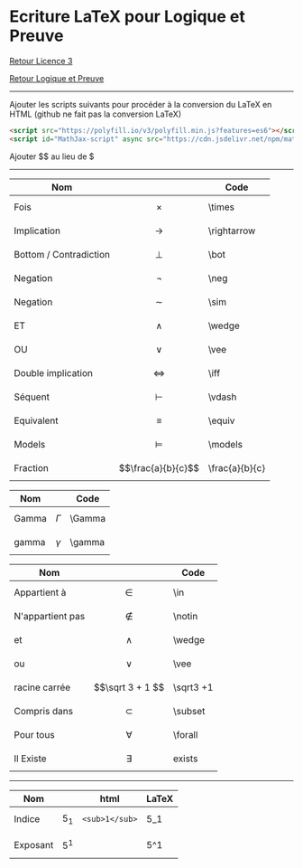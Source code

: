 # Ecriture LaTeX pour Logique et Preuve

[Retour Licence 3](https://mcheungsen.github.io/cours/ "Licence 3")

[Retour Logique et Preuve](index.md)

---

Ajouter les scripts suivants pour procéder à la conversion du LaTeX en HTML (github ne fait pas la conversion LaTeX)

```html
<script src="https://polyfill.io/v3/polyfill.min.js?features=es6"></script>
<script id="MathJax-script" async src="https://cdn.jsdelivr.net/npm/mathjax@3/es5/tex-mml-chtml.js"></script>
```
Ajouter $$ au lieu de $

---

|Nom|  | Code |
|---|--|------|
|Fois|$$\times$$|\times|
|Implication|$$\rightarrow$$|\rightarrow|
|Bottom / Contradiction|$$\bot$$|\bot
|Negation|$$\neg$$|\neg|
|Negation|$$\sim$$|\sim|
|ET|$$\wedge$$|\wedge|
|OU|$$\vee$$|\vee|
|Double implication|$$\iff$$|\iff|
|Séquent|$$\vdash$$|\vdash|
|Equivalent|$$\equiv$$|\equiv|
|Models|$$\models$$|\models|
|Fraction|$$\frac{a}{b}{c}$$|\frac{a}{b}{c}|

|Nom| |Code|
|---|-|----|
|Gamma|$$\Gamma$$|\Gamma|
|gamma|$$\gamma$$|\gamma|

|Nom| |Code|
|---|-|----|
|Appartient à|$$\in$$|\in|
|N'appartient pas|$$\notin$$|\notin|
|et|$$\wedge$$|\wedge|
|ou|$$\vee$$|\vee|
|racine carrée|$$\sqrt 3 + 1 $$|\sqrt3 +1|
|Compris dans|$$\subset$$|\subset|
|Pour tous|$$\forall$$|\forall|
|Il Existe|$$\exists$$|exists|

----

|Nom| |html|LaTeX|
|---|-|----|-----|
|Indice|$$5_1$$|`<sub>1</sub>`|5_1|
|Exposant|$$5^1$$||5^1|

<script src="https://polyfill.io/v3/polyfill.min.js?features=es6"></script>
<script id="MathJax-script" async src="https://cdn.jsdelivr.net/npm/mathjax@3/es5/tex-mml-chtml.js"></script>